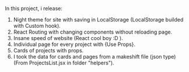 In this project, i release: 
1. Night theme for site with saving in LocalStorage (LocalStorage builded with Custom hook).
2. React Routing with changing components without reloading page.
3. Insane speed of website (React cool boy :D ).
4. Individual page for every project with {Use Props}.
5. Cards of projects with props.
6. I took the data for cards and pages from a makeshift file (json type) (From ProjectsList.jsx in folder "helpers").
